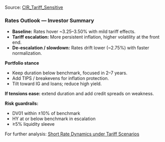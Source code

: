 Source: [CIR_Tariff_Sensitive](https://github.com/katcohen/Fixed_income_Analysis/blob/main/CIR_Tariff_Sensitive.ipynb)

### Rates Outlook — Investor Summary

- **Baseline:** Rates hover ~3.25–3.50% with mild tariff effects.  
- **Tariff escalation:** More persistent inflation, higher volatility at the front end.  
- **De-escalation / slowdown:** Rates drift lower (~2.75%) with faster normalization.

**Portfolio stance**
- Keep duration below benchmark, focused in 2–7 years.  
- Add TIPS / breakevens for inflation protection.  
- Tilt toward IG and loans; reduce high yield.  

**If tensions ease:** extend duration and add credit spreads on weakness.  

**Risk guardrails:**  
- DV01 within ±10% of benchmark  
- HY at or below benchmark in escalation  
- ≥5% liquidity sleeve

For further analysis: [Short Rate Dynamics under Tariff Scenarios](https://github.com/katcohen/Fixed_income_Analysis/blob/main/Short%20Rate%20Dynamics%20under%20Tariff%20Scenarios%20Memo.md)
